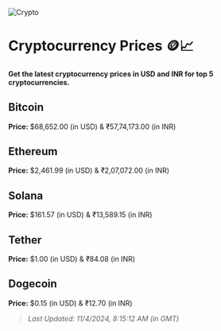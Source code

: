 
![Crypto](https://www.techguide.com.au/wp-content/uploads/2020/11/crypto3.jpeg)

# Cryptocurrency Prices 🪙📈

#### Get the latest cryptocurrency prices in USD and INR for top 5 cryptocurrencies.

## Bitcoin

**Price:** $68,652.00 (in USD) & ₹57,74,173.00 (in INR)

## Ethereum

**Price:** $2,461.99 (in USD) & ₹2,07,072.00 (in INR)

## Solana

**Price:** $161.57 (in USD) & ₹13,589.15 (in INR)

## Tether

**Price:** $1.00 (in USD) & ₹84.08 (in INR)

## Dogecoin

**Price:** $0.15 (in USD) & ₹12.70 (in INR)

> _Last Updated: 11/4/2024, 8:15:12 AM (in GMT)_
